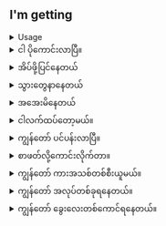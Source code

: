 ## I'm getting
<details>
<summary>Usage</summary>
When combining the words 'I am' and 'getting' you are telling someone 'you' are gaining possession, being affected by or have plans to seek out and obtain a particular thing.
'ငါ' နှင့် 'ရယူခြင်း' ဟူသော စကားလုံးများကို ပေါင်းစပ်လိုက်သောအခါတွင် သင်သည် တစ်စုံတစ်ဦးအား 'သင်' သည် အပိုင်ရနေသည်၊ ထိခိုက်ခံရခြင်း သို့မဟုတ် တခုခုကို ရှာဖွေရယူရန် အစီအစဉ်ရှိနေသည်ဟု ပြောနေခြင်း ဖြစ်သည်။
</details>

<details>
<summary>ငါ ပိုကောင်းလာပြီ။</summary>
"I'm getting better."
</details>
<details>
<summary>အိပ်ဖို့ပြင်နေတယ်</summary>

"I'm getting ready for bed."
</details>
<details>
<summary>သွားတွေနာနေတယ်</summary>

"I'm getting a tooth ache."
</details>
<details>
<summary>အအေးမိနေတယ်</summary>

"I'm getting a cold."
</details>
<details>
<summary>ငါလက်ထပ်တော့မယ်။</summary>

"I'm getting married."
</details>
<details>
<summary>ကျွန်တော် ပင်ပန်းလာပြီ။</summary>

"I'm getting tired."
</details>
<details>
<summary>စာဖတ်လို့ကောင်းလိုက်တာ။</summary>

"I'm getting good at reading."
</details>
<details>
<summary>ကျွန်တော် ကားအသစ်တစ်စီးယူမယ်။</summary>

"I'm getting a new car."
</details>
<details>
<summary>ကျွန်တော် အလုပ်တစ်ခုရနေတယ်။</summary>

"I'm getting a job."
</details>
<details>
<summary>ကျွန်တော် ခွေးလေးတစ်ကောင်ရနေတယ်။</summary>

"I'm getting a puppy."
</details>